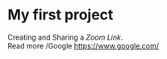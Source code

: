 # My first project  
Creating and Sharing a _Zoom Link_.  
Read more /Google https://www.google.com/
